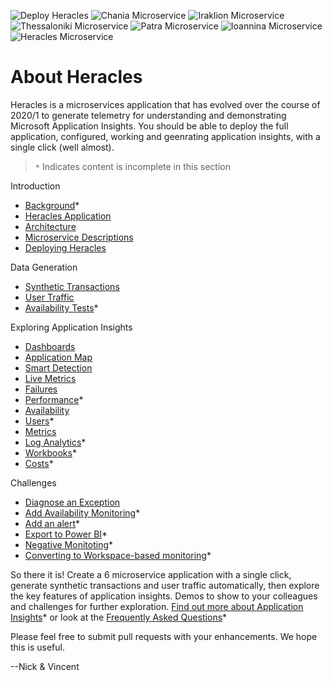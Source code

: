 ![Deploy Heracles](https://github.com/nikkh/heracles-ai/workflows/Deploy%20Heracles/badge.svg) ![Chania Microservice](https://github.com/nikkh/heracles-ai/workflows/Chania%20Microservice/badge.svg) ![Iraklion Microservice](https://github.com/nikkh/heracles-ai/workflows/Iraklion%20Microservice/badge.svg) ![Thessaloniki Microservice](https://github.com/nikkh/heracles-ai/workflows/Thessaloniki%20Microservice/badge.svg) ![Patra Microservice](https://github.com/nikkh/heracles-ai/workflows/Patra%20Microservice/badge.svg) ![Ioannina Microservice](https://github.com/nikkh/heracles-ai/workflows/Ioannina%20Microservice/badge.svg) ![Heracles Microservice](https://github.com/nikkh/heracles-ai/workflows/Heracles%20Microservice/badge.svg)


# About Heracles

Heracles is a microservices application that has evolved over the course of 2020/1 to generate telemetry for understanding and demonstrating Microsoft Application Insights. You should be able to deploy the full application, configured, working and geenrating application insights, with a single click (well almost).

> `*` Indicates content is incomplete in this section

Introduction
- [Background](docs/intro/background.md)*
- [Heracles Application](docs/intro/heracles-application.md)
- [Architecture](docs/intro/heracles-architecture.md)
- [Microservice Descriptions](docs/intro/microservice-descriptions.md)
- [Deploying Heracles](docs/intro/deploying-heracles.md)

Data Generation
- [Synthetic Transactions](docs/gen/synthetic-transactions.md)
- [User Traffic](docs/gen/user-traffic.md)
- [Availability Tests](docs/gen/availability-tests.md)*

Exploring Application Insights
- [Dashboards](docs/demo/ai-dashboards.md)
- [Application Map](docs/demo/ai-application-map.md)
- [Smart Detection](docs/demo/ai-smart-detection.md)
- [Live Metrics](docs/demo/ai-live-metrics.md)
- [Failures](docs/demo/ai-failures.md)
- [Performance](docs/demo/ai-performance.md)*
- [Availability](docs/demo/ai-availability.md)
- [Users](docs/demo/ai-users.md)*
- [Metrics](docs/demo/ai-metrics.md)
- [Log Analytics](docs/demo/ai-log-analytics.md)*
- [Workbooks](docs/demo/ai-workbooks.md)*
- [Costs](docs/demo/ai-costs.md)*

Challenges
- [Diagnose an Exception](docs/challenges/diagnose-exception.md)
- [Add Availability Monitoring](docs/challenges/availability-monitoring.md)*
- [Add an alert](docs/challenges/add-alert.md)*
- [Export to Power BI](docs/challenges/export-powerbi.md)*
- [Negative Monitoting](docs/challenges/negative-monitoring.md)*
- [Converting to Workspace-based monitoring](docs/challenges/workspace-based.md)*

So there it is!  Create a 6 microservice application with a single click, generate synthetic transactions and user traffic automatically, then explore the key features of application insights.  Demos to show to your colleagues and challenges for further exploration.  [Find out more about Application Insights](docs/find-out-more.md)* or look at the [Frequently Asked Questions](docs/faq.md)*

Please feel free to submit pull requests with your enhancements. We hope this is useful.

--Nick & Vincent
